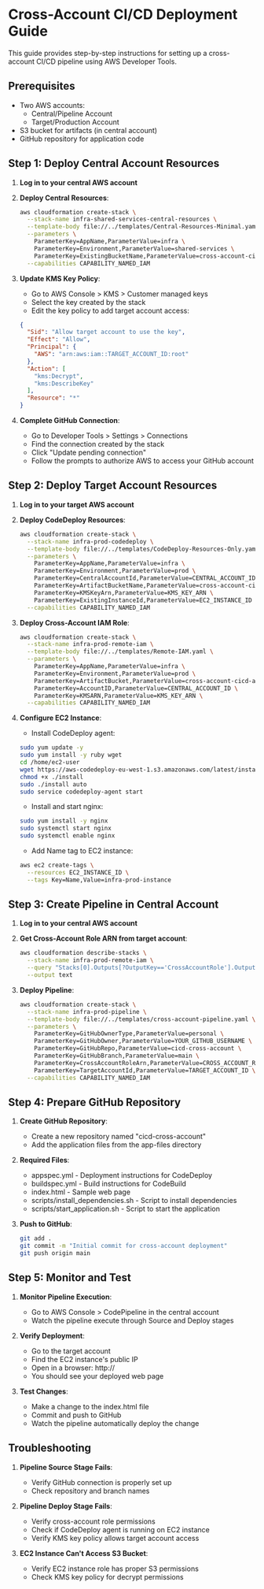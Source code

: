 # Cross-Account CI/CD Deployment Guide

This guide provides step-by-step instructions for setting up a cross-account CI/CD pipeline using AWS Developer Tools.

## Prerequisites

- Two AWS accounts:
  - Central/Pipeline Account
  - Target/Production Account
- S3 bucket for artifacts (in central account)
- GitHub repository for application code

## Step 1: Deploy Central Account Resources

1. **Log in to your central AWS account**
2. **Deploy Central Resources**:
   ```bash
   aws cloudformation create-stack \
     --stack-name infra-shared-services-central-resources \
     --template-body file://../templates/Central-Resources-Minimal.yaml \
     --parameters \
       ParameterKey=AppName,ParameterValue=infra \
       ParameterKey=Environment,ParameterValue=shared-services \
       ParameterKey=ExistingBucketName,ParameterValue=cross-account-cicd-artifacts-bucket \
     --capabilities CAPABILITY_NAMED_IAM
   ```

3. **Update KMS Key Policy**:
   - Go to AWS Console > KMS > Customer managed keys
   - Select the key created by the stack
   - Edit the key policy to add target account access:
   ```json
   {
     "Sid": "Allow target account to use the key",
     "Effect": "Allow",
     "Principal": {
       "AWS": "arn:aws:iam::TARGET_ACCOUNT_ID:root"
     },
     "Action": [
       "kms:Decrypt",
       "kms:DescribeKey"
     ],
     "Resource": "*"
   }
   ```

4. **Complete GitHub Connection**:
   - Go to Developer Tools > Settings > Connections
   - Find the connection created by the stack
   - Click "Update pending connection"
   - Follow the prompts to authorize AWS to access your GitHub account

## Step 2: Deploy Target Account Resources

1. **Log in to your target AWS account**

2. **Deploy CodeDeploy Resources**:
   ```bash
   aws cloudformation create-stack \
     --stack-name infra-prod-codedeploy \
     --template-body file://../templates/CodeDeploy-Resources-Only.yaml \
     --parameters \
       ParameterKey=AppName,ParameterValue=infra \
       ParameterKey=Environment,ParameterValue=prod \
       ParameterKey=CentralAccountId,ParameterValue=CENTRAL_ACCOUNT_ID \
       ParameterKey=ArtifactBucketName,ParameterValue=cross-account-cicd-artifacts-bucket \
       ParameterKey=KMSKeyArn,ParameterValue=KMS_KEY_ARN \
       ParameterKey=ExistingInstanceId,ParameterValue=EC2_INSTANCE_ID \
     --capabilities CAPABILITY_NAMED_IAM
   ```

3. **Deploy Cross-Account IAM Role**:
   ```bash
   aws cloudformation create-stack \
     --stack-name infra-prod-remote-iam \
     --template-body file://../templates/Remote-IAM.yaml \
     --parameters \
       ParameterKey=AppName,ParameterValue=infra \
       ParameterKey=Environment,ParameterValue=prod \
       ParameterKey=ArtifactBucket,ParameterValue=cross-account-cicd-artifacts-bucket \
       ParameterKey=AccountID,ParameterValue=CENTRAL_ACCOUNT_ID \
       ParameterKey=KMSARN,ParameterValue=KMS_KEY_ARN \
     --capabilities CAPABILITY_NAMED_IAM
   ```

4. **Configure EC2 Instance**:
   - Install CodeDeploy agent:
   ```bash
   sudo yum update -y
   sudo yum install -y ruby wget
   cd /home/ec2-user
   wget https://aws-codedeploy-eu-west-1.s3.amazonaws.com/latest/install
   chmod +x ./install
   sudo ./install auto
   sudo service codedeploy-agent start
   ```
   
   - Install and start nginx:
   ```bash
   sudo yum install -y nginx
   sudo systemctl start nginx
   sudo systemctl enable nginx
   ```

   - Add Name tag to EC2 instance:
   ```bash
   aws ec2 create-tags \
     --resources EC2_INSTANCE_ID \
     --tags Key=Name,Value=infra-prod-instance
   ```

## Step 3: Create Pipeline in Central Account

1. **Log in to your central AWS account**

2. **Get Cross-Account Role ARN from target account**:
   ```bash
   aws cloudformation describe-stacks \
     --stack-name infra-prod-remote-iam \
     --query "Stacks[0].Outputs[?OutputKey=='CrossAccountRole'].OutputValue" \
     --output text
   ```

3. **Deploy Pipeline**:
   ```bash
   aws cloudformation create-stack \
     --stack-name infra-prod-pipeline \
     --template-body file://../templates/cross-account-pipeline.yaml \
     --parameters \
       ParameterKey=GitHubOwnerType,ParameterValue=personal \
       ParameterKey=GitHubOwner,ParameterValue=YOUR_GITHUB_USERNAME \
       ParameterKey=GitHubRepo,ParameterValue=cicd-cross-account \
       ParameterKey=GitHubBranch,ParameterValue=main \
       ParameterKey=CrossAccountRoleArn,ParameterValue=CROSS_ACCOUNT_ROLE_ARN \
       ParameterKey=TargetAccountId,ParameterValue=TARGET_ACCOUNT_ID \
     --capabilities CAPABILITY_NAMED_IAM
   ```

## Step 4: Prepare GitHub Repository

1. **Create GitHub Repository**:
   - Create a new repository named "cicd-cross-account"
   - Add the application files from the app-files directory

2. **Required Files**:
   - appspec.yml - Deployment instructions for CodeDeploy
   - buildspec.yml - Build instructions for CodeBuild
   - index.html - Sample web page
   - scripts/install_dependencies.sh - Script to install dependencies
   - scripts/start_application.sh - Script to start the application

3. **Push to GitHub**:
   ```bash
   git add .
   git commit -m "Initial commit for cross-account deployment"
   git push origin main
   ```

## Step 5: Monitor and Test

1. **Monitor Pipeline Execution**:
   - Go to AWS Console > CodePipeline in the central account
   - Watch the pipeline execute through Source and Deploy stages

2. **Verify Deployment**:
   - Go to the target account
   - Find the EC2 instance's public IP
   - Open in a browser: http://<public-ip>
   - You should see your deployed web page

3. **Test Changes**:
   - Make a change to the index.html file
   - Commit and push to GitHub
   - Watch the pipeline automatically deploy the change

## Troubleshooting

1. **Pipeline Source Stage Fails**:
   - Verify GitHub connection is properly set up
   - Check repository and branch names

2. **Pipeline Deploy Stage Fails**:
   - Verify cross-account role permissions
   - Check if CodeDeploy agent is running on EC2 instance
   - Verify KMS key policy allows target account access

3. **EC2 Instance Can't Access S3 Bucket**:
   - Verify EC2 instance role has proper S3 permissions
   - Check KMS key policy for decrypt permissions